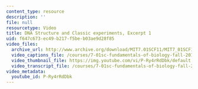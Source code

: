 ```yaml
---
content_type: resource
description: ''
file: null
resourcetype: Video
title: DNA Structure and Classic experiments, Excerpt 1
uid: f647c673-ec49-b217-f5be-b03ae9d28f85
video_files:
  archive_url: http://www.archive.org/download/MIT7.01SCF11/MIT7_01SCF11_track05_300k.mp4
  video_captions_file: /courses/7-01sc-fundamentals-of-biology-fall-2011/8d195a129b5859ef99668c3766e8712b_P-Ry4rRdDbk.vtt
  video_thumbnail_file: https://img.youtube.com/vi/P-Ry4rRdDbk/default.jpg
  video_transcript_file: /courses/7-01sc-fundamentals-of-biology-fall-2011/f6b153bc7df1e4de5d1a9e9ce5dc6c97_P-Ry4rRdDbk.pdf
video_metadata:
  youtube_id: P-Ry4rRdDbk
---
```

